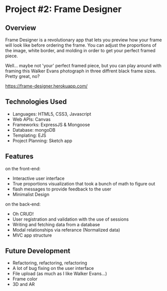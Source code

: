 # Project #2: Frame Designer

## Overview

Frame Designer is a revolutionary app that lets you preview how your frame will look like before ordering the frame. You can adjust the proportions of the image, white border, and molding in order to get your perfect framed piece.

Well... maybe not 'your' perfect framed piece, but you can play around with framing this Walker Evans photograph in three diffrent black frame sizes. Pretty great, no?

https://frame-designer.herokuapp.com/

## Technologies Used

- Languages: HTML5, CSS3, Javascript
- Web APIs: Canvas
- Frameworks: ExpressJS & Mongoose
- Database: mongoDB
- Templating: EJS
- Project Planning: Sketch app

## Features

on the front-end:

- Interactive user interface
- True proportions visualization that took a bunch of math to figure out
- flash messages to provide feedback to the user
- Minimalist Design

on the back-end:

- Oh CRUD!
- User registration and validation with the use of sessions
- Writing and fetching data from a database
- Modal relationships via referance (Normalized data)
- MVC app structure

## Future Development

- Refactoring, refactoring, refactoring
- A lot of bug fixing on the user interface
- File upload (as much as I like Walker Evans...)
- Frame color
- 3D and AR
